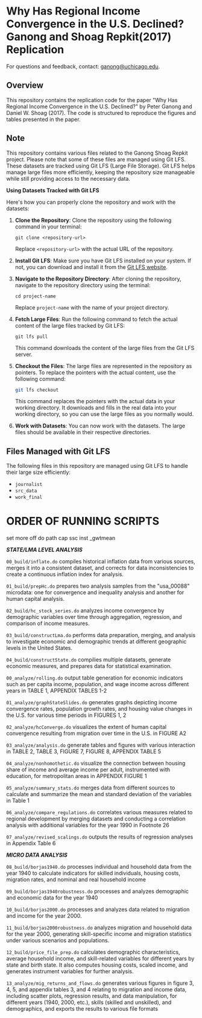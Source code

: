 # Why Has Regional Income Convergence in the U.S. Declined? Ganong and Shoag Repkit(2017) Replication

For questions and feedback, contact: ganong@uchicago.edu.

## Overview

This repository contains the replication code for the paper "Why Has Regional Income Convergence in the U.S. Declined?" by Peter Ganong and Daniel W. Shoag (2017). The code is structured to reproduce the figures and tables presented in the paper.

## Note
This repository contains various files related to the Ganong Shoag Repkit project. Please note that some of these files are managed using Git LFS. These datasets are tracked using Git LFS (Large File Storage). Git LFS helps manage large files more efficiently, keeping the repository size manageable while still providing access to the necessary data.

**Using Datasets Tracked with Git LFS**
 
Here's how you can properly clone the repository and work with the datasets:

1. **Clone the Repository**:
   Clone the repository using the following command in your terminal:

   ```
   git clone <repository-url>
   ```

   Replace `<repository-url>` with the actual URL of the repository.

2. **Install Git LFS**:
   Make sure you have Git LFS installed on your system. If not, you can download and install it from the [Git LFS website](https://git-lfs.com/).

3. **Navigate to the Repository Directory**:
   After cloning the repository, navigate to the repository directory using the terminal:

   ```
   cd project-name
   ```

   Replace `project-name` with the name of your project directory.

4. **Fetch Large Files**:
   Run the following command to fetch the actual content of the large files tracked by Git LFS:

   ```
   git lfs pull
   ```

   This command downloads the content of the large files from the Git LFS server.

5. **Checkout the Files**:
   The large files are represented in the repository as pointers. To replace the pointers with the actual content, use the following command:

   ```sh
   git lfs checkout
   ```

   This command replaces the pointers with the actual data in your working directory. It downloads and fills in the real data into your working directory, so you can use the large files as you normally would.

6. **Work with Datasets**:
   You can now work with the datasets. The large files should be available in their respective directories.



## Files Managed with Git LFS

The following files in this repository are managed using Git LFS to handle their large size efficiently:

- `journalist`
- `src_data`
- `work_final`

# ORDER OF RUNNING SCRIPTS

set more off
do path
cap ssc inst _gwtmean

***STATE/LMA LEVEL ANALYSIS***

`00_build/inflate.do` compiles historical inflation data from various sources, merges it into a consistent dataset, and corrects for data inconsistencies to create a continuous inflation index for analysis.

`01_build/prepHc.do` prepares two analysis samples from the "usa_00088" microdata: one for convergence and inequality analysis and another for human capital analysis.

`02_build/hc_stock_series.do` analyzes income convergence by demographic variables over time through aggregation, regression, and comparison of income measures.

`03_build/constructLma.do` performs data preparation, merging, and analysis to investigate economic and demographic trends at different geographic levels in the United States.

`04_build/constructState.do` compilies multiple datasets, generate economic measures, and prepares data for statistical examination.

`00_analyze/rolling.do` output table generation for economic indicators such as per capita income, population, and wage income across different years in TABLE 1, APPENDIX TABLES 1-2

`01_analyze/graphStateSlides.do` generates graphs depicting income convergence rates, population growth rates, and housing value changes in the U.S. for various time periods in FIGURES 1, 2

`02_analyze/hcConverge.do` visualizes the extent of human capital convergence resulting from migration over time in the U.S. in FIGURE A2

`03_analyze/analysis.do` generate tables and figures with various interaction in TABLE 2, TABLE 3, FIGURE 7, FIGURE 8, APPENDIX TABLE 5

`04_analyze/nonhomothetic.do` visualize the connection between housing share of income and average income per adult, instrumented with education, for metropolitan areas in APPENDIX FIGURE 1 

`05_analyze/summary_stats.do` merges data from different sources to calculate and summarize the mean and standard deviation of the variables in Table 1

`06_analyze/compare_regulations.do` correlates various measures related to regional development by merging datasets and conducting a correlation analysis with additional variables for the year 1990 in Footnote 26

`07_analyze/revised_scalings.do` outputs the results of regression analyses in Appendix Table 6

***MICRO DATA ANALYSIS***

`08_build/borjas1940.do` processes individual and household data from the year 1940 to calculate indicators for skilled individuals, housing costs, migration rates, and nominal and real household income

`09_build/borjas1940robustness.do` processes and analyzes demographic and economic data for the year 1940

`10_build/borjas2000.do` processes and analyzes data related to migration and income for the year 2000.

`11_build/borjas2000robustness.do` analyzes migration and household data for the year 2000, generating skill-specific income and migration statistics under various scenarios and populations.

`12_build/price_file_prep.do` calculates demographic characteristics, average household income, and skill-related variables for different years  by state and birth state. It also computes housing costs, scaled income, and generates instrument variables for further analysis.

`13_analyze/mig_returns_and_flows.do` generates various figures in figure 3, 4, 5, and appendix tables 3, and 4 relating to migration and income data, including scatter plots, regression results, and data manipulation, for different years (1940, 2000, etc.), skills (skilled and unskilled), and demographics, and exports the results to various file formats
